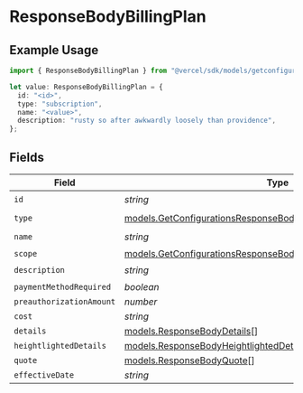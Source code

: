 # ResponseBodyBillingPlan

## Example Usage

```typescript
import { ResponseBodyBillingPlan } from "@vercel/sdk/models/getconfigurationsop.js";

let value: ResponseBodyBillingPlan = {
  id: "<id>",
  type: "subscription",
  name: "<value>",
  description: "rusty so after awkwardly loosely than providence",
};
```

## Fields

| Field                                                                                                                                    | Type                                                                                                                                     | Required                                                                                                                                 | Description                                                                                                                              |
| ---------------------------------------------------------------------------------------------------------------------------------------- | ---------------------------------------------------------------------------------------------------------------------------------------- | ---------------------------------------------------------------------------------------------------------------------------------------- | ---------------------------------------------------------------------------------------------------------------------------------------- |
| `id`                                                                                                                                     | *string*                                                                                                                                 | :heavy_check_mark:                                                                                                                       | N/A                                                                                                                                      |
| `type`                                                                                                                                   | [models.GetConfigurationsResponseBodyIntegrationsResponse200Type](../models/getconfigurationsresponsebodyintegrationsresponse200type.md) | :heavy_check_mark:                                                                                                                       | N/A                                                                                                                                      |
| `name`                                                                                                                                   | *string*                                                                                                                                 | :heavy_check_mark:                                                                                                                       | N/A                                                                                                                                      |
| `scope`                                                                                                                                  | [models.GetConfigurationsResponseBodyScope](../models/getconfigurationsresponsebodyscope.md)                                             | :heavy_minus_sign:                                                                                                                       | N/A                                                                                                                                      |
| `description`                                                                                                                            | *string*                                                                                                                                 | :heavy_check_mark:                                                                                                                       | N/A                                                                                                                                      |
| `paymentMethodRequired`                                                                                                                  | *boolean*                                                                                                                                | :heavy_minus_sign:                                                                                                                       | N/A                                                                                                                                      |
| `preauthorizationAmount`                                                                                                                 | *number*                                                                                                                                 | :heavy_minus_sign:                                                                                                                       | N/A                                                                                                                                      |
| `cost`                                                                                                                                   | *string*                                                                                                                                 | :heavy_minus_sign:                                                                                                                       | N/A                                                                                                                                      |
| `details`                                                                                                                                | [models.ResponseBodyDetails](../models/responsebodydetails.md)[]                                                                         | :heavy_minus_sign:                                                                                                                       | N/A                                                                                                                                      |
| `heightlightedDetails`                                                                                                                   | [models.ResponseBodyHeightlightedDetails](../models/responsebodyheightlighteddetails.md)[]                                               | :heavy_minus_sign:                                                                                                                       | N/A                                                                                                                                      |
| `quote`                                                                                                                                  | [models.ResponseBodyQuote](../models/responsebodyquote.md)[]                                                                             | :heavy_minus_sign:                                                                                                                       | N/A                                                                                                                                      |
| `effectiveDate`                                                                                                                          | *string*                                                                                                                                 | :heavy_minus_sign:                                                                                                                       | N/A                                                                                                                                      |